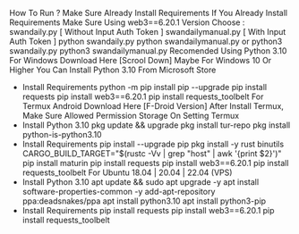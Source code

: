 How To Run ?
Make Sure Already Install Requirements
If You Already Install Requirements Make Sure Using web3==6.20.1 Version
Choose :
swandaily.py [ Without Input Auth Token ]
swandailymanual.py [ With Input Auth Token ]
python swandaily.py
python swandailymanual.py
or
python3 swandaily.py
python3 swandailymanual.py
Recomended Using Python 3.10
For Windows Download Here [Scrool Down]
Maybe For Windows 10 Or Higher You Can Install Python 3.10 From Microsoft Store
- Install Requirements
python -m pip install pip --upgrade
pip install requests
pip install web3==6.20.1
pip install requests_toolbelt
For Termux Android Download Here [F-Droid Version]
After Install Termux, Make Sure Allowed Permission Storage On Setting Termux
- Install Python 3.10
pkg update && upgrade
pkg install tur-repo
pkg install python-is-python3.10
- Install Requirements
pip install --upgrade pip
pkg install -y rust binutils
CARGO_BUILD_TARGET="$(rustc -Vv | grep "host" | awk '{print $2}')" pip install maturin
pip install requests
pip install web3==6.20.1
pip install requests_toolbelt
For Ubuntu 18.04 | 20.04 | 22.04 (VPS)
- Install Python 3.10
apt update && sudo apt upgrade -y
apt install software-properties-common -y
add-apt-repository ppa:deadsnakes/ppa
apt install python3.10
apt install python3-pip
- Install Requirements
pip install requests
pip install web3==6.20.1
pip install requests_toolbelt
